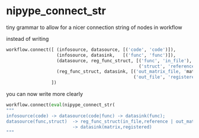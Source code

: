 nipype_connect_str
==================

tiny grammar to allow for a nicer connection string of nodes in workflow


instead of writing 

~~~python
workflow.connect([ (infosource, datasource, [('code', 'code')]),
                   (infosource, datasink,   [('func', 'func')]),
                   (datasource, reg_func_struct, [('func', 'in_file'),
                                                  ('struct', 'reference')]),
                   (reg_func_struct, datasink, [('out_matrix_file, 'matrix'),
                                                ('out_file', 'registered')])
                 ])

~~~

you can now write more clearly

~~~python
workflow.connect(eval(nipype_connect_str(
"""
infosource(code) -> datasource(code|func) -> datasink(func);
datasource(func,struct)  -> reg_func_struct(in_file,reference | out_matrix_file,out_file)
                         -> datasink(matrix,registered)
"""
~~~
